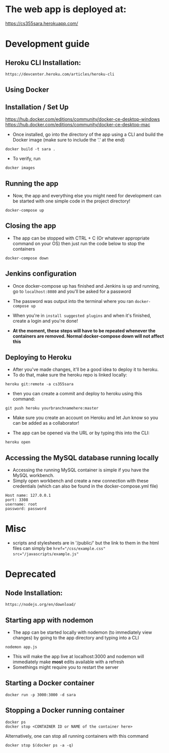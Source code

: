 # The web app is deployed at:
https://cs355sara.herokuapp.com/

# Development guide

## Heroku CLI Installation:
```https://devcenter.heroku.com/articles/heroku-cli```

## Using Docker
## Installation / Set Up
https://hub.docker.com/editions/community/docker-ce-desktop-windows
https://hub.docker.com/editions/community/docker-ce-desktop-mac

* Once installed, go into the directory of the app using a CLI and build the Docker image (make sure to include the '.' at the end)

```docker build -t sara .```

* To verify, run

```docker images```

## Running the app
* Now, the app and everything else you might need for development can be started with one simple code in the project directory!

```docker-compose up```

## Closing the app 
* The app can be stopped with CTRL + C (Or whatever appropriate command on your OS) then just run the code below to stop the containers

```docker-compose down```

## Jenkins configuration
* Once docker-compose up has finished and Jenkins is up and running, go to `localhost:8080` and you'll be asked for a password
* The password was output into the terminal where you ran `docker-compose up`
* When you're in `install suggested plugins` and when it's finished, create a login and you're done!

* **At the moment, these steps will have to be repeated whenever the containers are removed. Normal docker-compose down will not affect this**

## Deploying to Heroku
* After you've made changes, it'll be a good idea to deploy it to heroku.
* To do that, make sure the heroku repo is linked locally:

```heroku git:remote -a cs355sara```

* then you can create a commit and deploy to heroku using this command:

```git push heroku yourbranchnamehere:master```

* Make sure you create an account on Heroku and let Jun know so you can be added as a collaborator!

* The app can be opened via the URL or by typing this into the CLI:

```heroku open```

## Accessing the MySQL database running locally
* Accessing the running MySQL container is simple if you have the MySQL workbench.
* Simply open workbench and create a new connection with these credentials (which can also be found in the docker-compose.yml file)

```
Host name: 127.0.0.1
port: 3308
username: root
password: password
```

# Misc
* scripts and stylesheets are in '/public/' but the link to them in the html files can simply be 
```href="/css/example.css"```
```src="/javascripts/example.js"```


# Deprecated
## Node Installation:
```https://nodejs.org/en/download/```

## Starting app with nodemon
* The app can be started locally with nodemon (to immediately view changes) by going to the app directory and typing into a CLI

```nodemon app.js```

* This will make the app live at localhost:3000 and nodemon will immediately make **most** edits available with a refresh
* Somethings might require you to restart the server

## Starting a Docker container
```docker run -p 3000:3000 -d sara```

## Stopping a Docker running container
```
docker ps
docker stop <CONTAINER ID or NAME of the container here>
```

Alternatively, one can stop all running containers with this command

```docker stop $(docker ps -a -q)```
